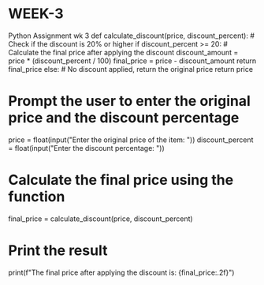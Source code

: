 # WEEK-3
Python Assignment wk 3
def calculate_discount(price, discount_percent):
    # Check if the discount is 20% or higher
    if discount_percent >= 20:
        # Calculate the final price after applying the discount
        discount_amount = price * (discount_percent / 100)
        final_price = price - discount_amount
        return final_price
    else:
        # No discount applied, return the original price
        return price

# Prompt the user to enter the original price and the discount percentage
price = float(input("Enter the original price of the item: "))
discount_percent = float(input("Enter the discount percentage: "))

# Calculate the final price using the function
final_price = calculate_discount(price, discount_percent)

# Print the result
print(f"The final price after applying the discount is: {final_price:.2f}")
